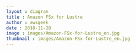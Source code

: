```yaml
---
layout : diagram
title : Amazon FSx for Lustre
author : awsgeek
date : 2018-11-28
image : images/Amazon-FSx-for-Lustre_en.jpg
thumbnail : images/Amazon-FSx-for-Lustre_en.jpg
---
```

